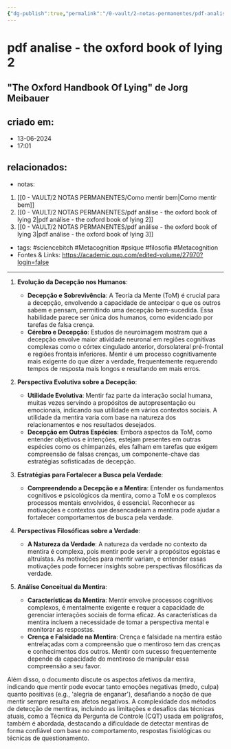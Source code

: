 ```yaml
---
{"dg-publish":true,"permalink":"/0-vault/2-notas-permanentes/pdf-analise-the-oxford-book-of-lying-2/","tags":["sciencebitch","Metacognition","psique","filosofia"],"dgHomeLink":true,"dgShowLocalGraph":true,"dgShowFileTree":true,"dgEnableSearch":true}
---
```


# pdf analise - the oxford book of lying 2
## "The Oxford Handbook Of Lying" de Jorg Meibauer 
## criado em: 
- 13-06-2024
- 17:01
## relacionados:
- notas:
1. [[0 - VAULT/2 NOTAS PERMANENTES/Como mentir bem\|Como mentir bem]]
2. [[0 - VAULT/2 NOTAS PERMANENTES/pdf análise - the oxford book of lying 2\|pdf análise - the oxford book of lying 2]]
3. [[0 - VAULT/2 NOTAS PERMANENTES/pdf análise - the oxford book of lying 3\|pdf análise - the oxford book of lying 3]]
- tags: #sciencebitch #Metacognition #psique #filosofia #Metacognition 
- Fontes & Links: https://academic.oup.com/edited-volume/27970?login=false

---
1. **Evolução da Decepção nos Humanos**: 
    - **Decepção e Sobrevivência**: A Teoria da Mente (ToM) é crucial para a decepção, envolvendo a capacidade de antecipar o que os outros sabem e pensam, permitindo uma decepção bem-sucedida. Essa habilidade parece ser única dos humanos, como evidenciado por tarefas de falsa crença.
    - **Cérebro e Decepção**: Estudos de neuroimagem mostram que a decepção envolve maior atividade neuronal em regiões cognitivas complexas como o córtex cingulado anterior, dorsolateral pré-frontal e regiões frontais inferiores. Mentir é um processo cognitivamente mais exigente do que dizer a verdade, frequentemente requerendo tempos de resposta mais longos e resultando em mais erros.

2. **Perspectiva Evolutiva sobre a Decepção**:
    - **Utilidade Evolutiva**: Mentir faz parte da interação social humana, muitas vezes servindo a propósitos de autopresentação ou emocionais, indicando sua utilidade em vários contextos sociais. A utilidade da mentira varia com base na natureza dos relacionamentos e nos resultados desejados.
    - **Decepção em Outras Espécies**: Embora aspectos da ToM, como entender objetivos e intenções, estejam presentes em outras espécies como os chimpanzés, eles falham em tarefas que exigem compreensão de falsas crenças, um componente-chave das estratégias sofisticadas de decepção.

3. **Estratégias para Fortalecer a Busca pela Verdade**:
    - **Compreendendo a Decepção e a Mentira**: Entender os fundamentos cognitivos e psicológicos da mentira, como a ToM e os complexos processos mentais envolvidos, é essencial. Reconhecer as motivações e contextos que desencadeiam a mentira pode ajudar a fortalecer comportamentos de busca pela verdade.

4. **Perspectivas Filosóficas sobre a Verdade**:
    - **A Natureza da Verdade**: A natureza da verdade no contexto da mentira é complexa, pois mentir pode servir a propósitos egoístas e altruístas. As motivações para mentir variam, e entender essas motivações pode fornecer insights sobre perspectivas filosóficas da verdade.

5. **Análise Conceitual da Mentira**:
    - **Características da Mentira**: Mentir envolve processos cognitivos complexos, é mentalmente exigente e requer a capacidade de gerenciar interações sociais de forma eficaz. As características da mentira incluem a necessidade de tomar a perspectiva mental e monitorar as respostas.
    - **Crença e Falsidade na Mentira**: Crença e falsidade na mentira estão entrelaçadas com a compreensão que o mentiroso tem das crenças e conhecimentos dos outros. Mentir com sucesso frequentemente depende da capacidade do mentiroso de manipular essa compreensão a seu favor.

Além disso, o documento discute os aspectos afetivos da mentira, indicando que mentir pode evocar tanto emoções negativas (medo, culpa) quanto positivas (e.g., 'alegria de enganar'), desafiando a noção de que mentir sempre resulta em afetos negativos. A complexidade dos métodos de detecção de mentiras, incluindo as limitações e desafios das técnicas atuais, como a Técnica da Pergunta de Controle (CQT) usada em polígrafos, também é abordada, destacando a dificuldade de detectar mentiras de forma confiável com base no comportamento, respostas fisiológicas ou técnicas de questionamento.